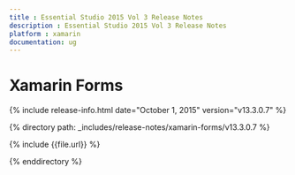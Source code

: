 ```yaml
---
title : Essential Studio 2015 Vol 3 Release Notes
description : Essential Studio 2015 Vol 3 Release Notes
platform : xamarin
documentation: ug
---
```


# Xamarin Forms

{% include release-info.html date="October 1, 2015" version="v13.3.0.7" %} 

{% directory path: _includes/release-notes/xamarin-forms/v13.3.0.7 %}


{% include {{file.url}} %}

{% enddirectory %}